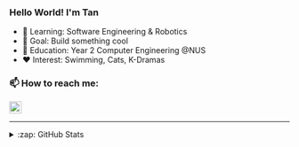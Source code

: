 ### Hello World! I'm Tan  
- 🌱 Learning: Software Engineering &amp; Robotics
- 🎯 Goal: Build something cool
- 📔 Education: Year 2 Computer Engineering @NUS
- ❤️ Interest: Swimming, Cats, K-Dramas
### 📫 How to reach me:
[<img align="center" alt="Trong Tan | LinkedIn" width="22px" src="https://cdn.jsdelivr.net/npm/simple-icons@v3/icons/linkedin.svg" />][linkedin]
<br />

---
<details>
  <summary>:zap: GitHub Stats</summary>

  <img align="left" alt="Trong Tan's GitHub Stats" src="https://github-readme-stats.vercel.app/api?username=jushg&show_icons=true&hide_border=true&count_private=true&theme=nord" />
  <img align="right" alt="Top Languages" src="https://github-readme-stats.vercel.app/api/top-langs/?username=jushg&layout=compact" />
<!--   [![Top Langs](https://github-readme-stats.vercel.app/api/top-langs/?username=jushg&layout=compact)](https://github.com/anuraghazra/github-readme-stats) -->

</details>

[linkedin]: https://www.linkedin.com/in/tan-ht/
